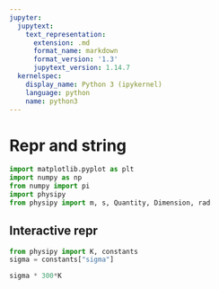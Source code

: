 ```yaml
---
jupyter:
  jupytext:
    text_representation:
      extension: .md
      format_name: markdown
      format_version: '1.3'
      jupytext_version: 1.14.7
  kernelspec:
    display_name: Python 3 (ipykernel)
    language: python
    name: python3
---
```


# Repr and string

```python
import matplotlib.pyplot as plt
import numpy as np
from numpy import pi
import physipy
from physipy import m, s, Quantity, Dimension, rad
```

## Interactive repr

```python
from physipy import K, constants
sigma = constants["sigma"]
```


```python
sigma * 300*K
```

```python

```

